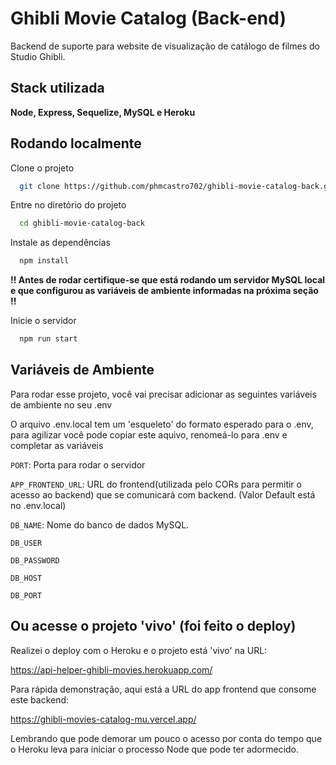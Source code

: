 
# Ghibli Movie Catalog (Back-end)

Backend de suporte para website de visualização de catálogo de filmes do Studio Ghibli.


## Stack utilizada

**Node, Express, Sequelize, MySQL e Heroku**


## Rodando localmente

Clone o projeto

```bash
  git clone https://github.com/phmcastro702/ghibli-movie-catalog-back.git
```

Entre no diretório do projeto

```bash
  cd ghibli-movie-catalog-back
```

Instale as dependências

```bash
  npm install
```

**!! Antes de rodar certifique-se que está rodando um servidor MySQL local 
e que configurou as variáveis de ambiente informadas na próxima seção !!**


Inicie o servidor

```bash
  npm run start
```


## Variáveis de Ambiente

Para rodar esse projeto, você vai precisar adicionar as seguintes variáveis de ambiente no seu .env

O arquivo .env.local tem um 'esqueleto' do formato esperado para o .env, para agilizar você pode
copiar este aquivo, renomeá-lo para .env e completar as variáveis

`PORT`: Porta para rodar o servidor

`APP_FRONTEND_URL`: URL do frontend(utilizada pelo CORs para permitir o acesso ao backend) que se comunicará com backend. (Valor Default está no .env.local)

`DB_NAME`: Nome do banco de dados MySQL.

`DB_USER`

`DB_PASSWORD`

`DB_HOST`

`DB_PORT`




## Ou acesse o projeto 'vivo' (foi feito o deploy)

Realizei o deploy com o Heroku e o projeto está 'vivo' na URL: 

https://api-helper-ghibli-movies.herokuapp.com/

Para rápida demonstração, aqui está a URL do app frontend que consome este backend: 

https://ghibli-movies-catalog-mu.vercel.app/



Lembrando que pode demorar um pouco o acesso por conta do tempo que o Heroku leva para iniciar o 
processo Node que pode ter adormecido.
